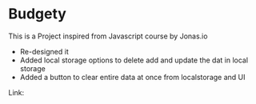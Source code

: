 # Budgety

This is a Project inspired from Javascript course by Jonas.io

- Re-designed it
- Added local storage options to delete add and update the dat in local storage
- Added a button to clear entire data at once from localstorage and UI

Link: 
